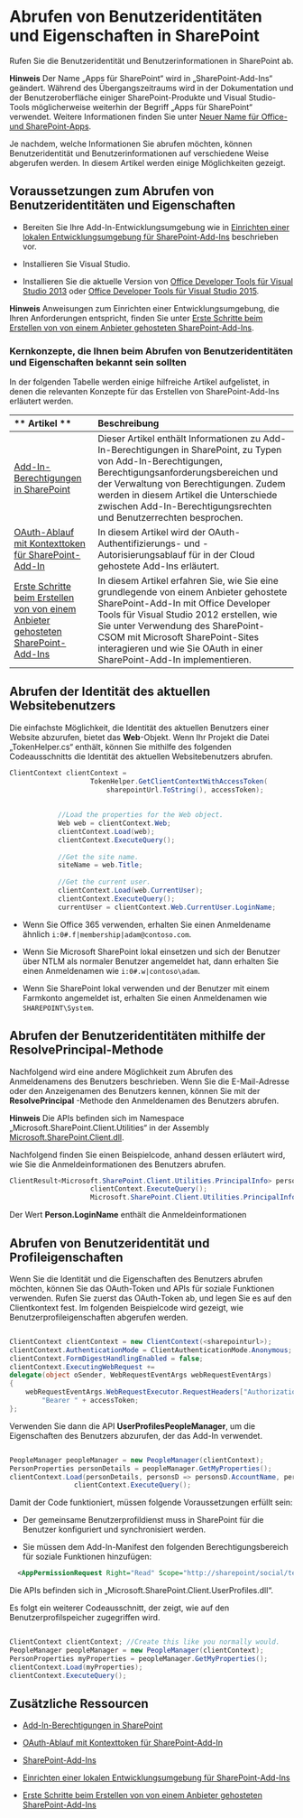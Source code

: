# <a name="get-user-identity-and-properties-in-sharepoint"></a>Abrufen von Benutzeridentitäten und Eigenschaften in SharePoint
Rufen Sie die Benutzeridentität und Benutzerinformationen in SharePoint ab.
 

 **Hinweis** Der Name „Apps für SharePoint“ wird in „SharePoint-Add-Ins“ geändert. Während des Übergangszeitraums wird in der Dokumentation und der Benutzeroberfläche einiger SharePoint-Produkte und Visual Studio-Tools möglicherweise weiterhin der Begriff „Apps für SharePoint“ verwendet. Weitere Informationen finden Sie unter [Neuer Name für Office- und SharePoint-Apps](new-name-for-apps-for-sharepoint#bk_newname).
 

Je nachdem, welche Informationen Sie abrufen möchten, können Benutzeridentität und Benutzerinformationen auf verschiedene Weise abgerufen werden. In diesem Artikel werden einige Möglichkeiten gezeigt.
 

## <a name="prerequisites-for-retrieving-user-identity-and-properties"></a>Voraussetzungen zum Abrufen von Benutzeridentitäten und Eigenschaften
<a name="Prereq"> </a>


- Bereiten Sie Ihre Add-In-Entwicklungsumgebung wie in [Einrichten einer lokalen Entwicklungsumgebung für SharePoint-Add-Ins](set-up-an-on-premises-development-environment-for-sharepoint-add-ins) beschrieben vor.
    
 
- Installieren Sie Visual Studio.
    
 
- Installieren Sie die aktuelle Version von [Office Developer Tools für Visual Studio 2013](http://aka.ms/OfficeDevToolsForVS2013) oder [Office Developer Tools für Visual Studio 2015](http://aka.ms/OfficeDevToolsForVS2015).
    
 

 **Hinweis** Anweisungen zum Einrichten einer Entwicklungsumgebung, die Ihren Anforderungen entspricht, finden Sie unter [Erste Schritte beim Erstellen von von einem Anbieter gehosteten SharePoint-Add-Ins](get-started-creating-provider-hosted-sharepoint-add-ins).
 


### <a name="core-concepts-to-know-for-retrieving-user-identity-and-properties"></a>Kernkonzepte, die Ihnen beim Abrufen von Benutzeridentitäten und Eigenschaften bekannt sein sollten

In der folgenden Tabelle werden einige hilfreiche Artikel aufgelistet, in denen die relevanten Konzepte für das Erstellen von SharePoint-Add-Ins erläutert werden.
 

 


|** Artikel **|**Beschreibung**|
|:-----|:-----|
| [Add-In-Berechtigungen in SharePoint](add-in-permissions-in-sharepoint-2013)|Dieser Artikel enthält Informationen zu Add-In-Berechtigungen in SharePoint, zu Typen von Add-In-Berechtigungen, Berechtigungsanforderungsbereichen und der Verwaltung von Berechtigungen. Zudem werden in diesem Artikel die Unterschiede zwischen Add-In-Berechtigungsrechten und Benutzerrechten besprochen.|
| [OAuth-Ablauf mit Kontexttoken für SharePoint-Add-In](context-token-oauth-flow-for-sharepoint-add-ins)|In diesem Artikel wird der OAuth-Authentifizierungs- und -Autorisierungsablauf für in der Cloud gehostete Add-Ins erläutert.|
| [Erste Schritte beim Erstellen von von einem Anbieter gehosteten SharePoint-Add-Ins](get-started-creating-provider-hosted-sharepoint-add-ins)|In diesem Artikel erfahren Sie, wie Sie eine grundlegende von einem Anbieter gehostete SharePoint-Add-In mit Office Developer Tools für Visual Studio 2012 erstellen, wie Sie unter Verwendung des SharePoint-CSOM mit Microsoft SharePoint-Sites interagieren und wie Sie OAuth in einer SharePoint-Add-In implementieren.|

## <a name="retrieving-current-website-user-identity"></a>Abrufen der Identität des aktuellen Websitebenutzers
<a name="WebsiteUserID"> </a>

Die einfachste Möglichkeit, die Identität des aktuellen Benutzers einer Website abzurufen, bietet das **Web**-Objekt. Wenn Ihr Projekt die Datei „TokenHelper.cs“ enthält, können Sie mithilfe des folgenden Codeausschnitts die Identität des aktuellen Websitebenutzers abrufen.
 

 

```C#
ClientContext clientContext =
                    TokenHelper.GetClientContextWithAccessToken(
                        sharepointUrl.ToString(), accessToken);
 
 
            //Load the properties for the Web object.
            Web web = clientContext.Web;
            clientContext.Load(web);
            clientContext.ExecuteQuery();
 
            //Get the site name.
            siteName = web.Title;
 
            //Get the current user.
            clientContext.Load(web.CurrentUser);
            clientContext.ExecuteQuery();
            currentUser = clientContext.Web.CurrentUser.LoginName;

```


- Wenn Sie Office 365 verwenden, erhalten Sie einen Anmeldename ähnlich `i:0#.f|membership|adam@contoso.com`.
    
 
- Wenn Sie Microsoft SharePoint lokal einsetzen und sich der Benutzer über NTLM als normaler Benutzer angemeldet hat, dann erhalten Sie einen Anmeldenamen wie  `i:0#.w|contoso\adam`.
    
 
- Wenn Sie SharePoint lokal verwenden und der Benutzer mit einem Farmkonto angemeldet ist, erhalten Sie einen Anmeldenamen wie `SHAREPOINT\System`.
    
 

## <a name="retrieving-user-identity-using-the-resolveprincipal-method"></a>Abrufen der Benutzeridentitäten mithilfe der ResolvePrincipal-Methode
<a name="ResolvePrincipal"> </a>

Nachfolgend wird eine andere Möglichkeit zum Abrufen des Anmeldenamens des Benutzers beschrieben. Wenn Sie die E-Mail-Adresse oder den Anzeigenamen des Benutzers kennen, können Sie mit der  **ResolvePrincipal** -Methode den Anmeldenamen des Benutzers abrufen.
 

 

 **Hinweis** Die APIs befinden sich im Namespace „Microsoft.SharePoint.Client.Utilities“ in der Assembly [Microsoft.SharePoint.Client.dll](http://msdn.microsoft.com/de-de/library/microsoft.sharepoint.client.utilities.utility.resolveprincipal.aspx).
 

Nachfolgend finden Sie einen Beispielcode, anhand dessen erläutert wird, wie Sie die Anmeldeinformationen des Benutzers abrufen.
 

 



```C#
ClientResult<Microsoft.SharePoint.Client.Utilities.PrincipalInfo> persons = Microsoft.SharePoint.Client.Utilities.Utility.ResolvePrincipal(clientContext, clientContext.Web, <email>, Microsoft.SharePoint.Client.Utilities.PrincipalType.User, Microsoft.SharePoint.Client.Utilities.PrincipalSource.All, null, true);
                    clientContext.ExecuteQuery();
                    Microsoft.SharePoint.Client.Utilities.PrincipalInfo person = persons.Value;

```

Der Wert **Person.LoginName** enthält die Anmeldeinformationen
 

 

## <a name="retrieving-user-identity-and-profile-properties"></a>Abrufen von Benutzeridentität und Profileigenschaften
<a name="Profile"> </a>

Wenn Sie die Identität und die Eigenschaften des Benutzers abrufen möchten, können Sie das OAuth-Token und APIs für soziale Funktionen verwenden. Rufen Sie zuerst das OAuth-Token ab, und legen Sie es auf den Clientkontext fest. Im folgenden Beispielcode wird gezeigt, wie Benutzerprofileigenschaften abgerufen werden.
 

 

```C#

ClientContext clientContext = new ClientContext(<sharepointurl>);
clientContext.AuthenticationMode = ClientAuthenticationMode.Anonymous;
clientContext.FormDigestHandlingEnabled = false;
clientContext.ExecutingWebRequest +=
delegate(object oSender, WebRequestEventArgs webRequestEventArgs)
{                      
    webRequestEventArgs.WebRequestExecutor.RequestHeaders["Authorization"] =
        "Bearer " + accessToken;
};

```

Verwenden Sie dann die API **UserProfilesPeopleManager**, um die Eigenschaften des Benutzers abzurufen, der das Add-In verwendet.
 

 



```C#

PeopleManager peopleManager = new PeopleManager(clientContext);
PersonProperties personDetails = peopleManager.GetMyProperties();
clientContext.Load(personDetails, personsD => personsD.AccountName, personsD => personsD.Email,  personsD => personsD.DisplayName);
                clientContext.ExecuteQuery();

```

Damit der Code funktioniert, müssen folgende Voraussetzungen erfüllt sein:
 

 

- Der gemeinsame Benutzerprofildienst muss in SharePoint für die Benutzer konfiguriert und synchronisiert werden.
    
 
- Sie müssen dem Add-In-Manifest den folgenden Berechtigungsbereich für soziale Funktionen hinzufügen:
    
```XML
  <AppPermissionRequest Right="Read" Scope="http://sharepoint/social/tenant" />

```

Die APIs befinden sich in „Microsoft.SharePoint.Client.UserProfiles.dll“.
 

 
Es folgt ein weiterer Codeausschnitt, der zeigt, wie auf den Benutzerprofilspeicher zugegriffen wird.
 

 



```C#

ClientContext clientContext; //Create this like you normally would.               
PeopleManager peopleManager = new PeopleManager(clientContext);
PersonProperties myProperties = peopleManager.GetMyProperties();
clientContext.Load(myProperties);
clientContext.ExecuteQuery();

```


## <a name="additional-resources"></a>Zusätzliche Ressourcen
<a name="AdditionalResources"> </a>


-  [Add-In-Berechtigungen in SharePoint](add-in-permissions-in-sharepoint-2013)
    
 
-  [OAuth-Ablauf mit Kontexttoken für SharePoint-Add-In](context-token-oauth-flow-for-sharepoint-add-ins)
    
 
-  [SharePoint-Add-Ins](sharepoint-add-ins)
    
 
-  [Einrichten einer lokalen Entwicklungsumgebung für SharePoint-Add-Ins](set-up-an-on-premises-development-environment-for-sharepoint-add-ins)
    
 
-  [Erste Schritte beim Erstellen von von einem Anbieter gehosteten SharePoint-Add-Ins](get-started-creating-provider-hosted-sharepoint-add-ins)
    
 

